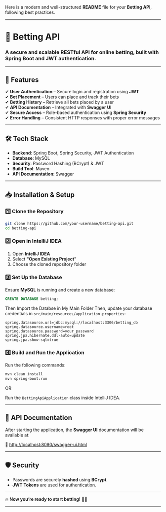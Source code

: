 Here is a modern and well-structured **README** file for your **Betting API**, following best practices.  

---

# 🎰 Betting API  

### A secure and scalable RESTful API for online betting, built with **Spring Boot** and **JWT authentication**.  

---

## 🚀 Features  

✔ **User Authentication** – Secure login and registration using **JWT**  
✔ **Bet Placement** – Users can place and track their bets  
✔ **Betting History** – Retrieve all bets placed by a user  
✔ **API Documentation** – Integrated with **Swagger UI**  
✔ **Secure Access** – Role-based authentication using **Spring Security**  
✔ **Error Handling** – Consistent HTTP responses with proper error messages  

---

## 🛠️ Tech Stack  

- **Backend**: Spring Boot, Spring Security, JWT Authentication  
- **Database**: MySQL  
- **Security**: Password Hashing (BCrypt) & JWT  
- **Build Tool**: Maven  
- **API Documentation**: Swagger  

---

## 📥 Installation & Setup  

### 1️⃣ Clone the Repository  
```sh
git clone https://github.com/your-username/betting-api.git
cd betting-api
```

### 2️⃣ Open in IntelliJ IDEA  
1. Open **IntelliJ IDEA**  
2. Select **"Open Existing Project"**  
3. Choose the cloned repository folder  

### 3️⃣ Set Up the Database  
Ensure **MySQL** is running and create a new database:  

```sql
CREATE DATABASE betting;

```
Then Import the Databse in My Main Folder
Then, update your database credentials in `src/main/resources/application.properties`:  

```properties
spring.datasource.url=jdbc:mysql://localhost:3306/betting_db
spring.datasource.username=root
spring.datasource.password=your_password
spring.jpa.hibernate.ddl-auto=update
spring.jpa.show-sql=true
```

### 4️⃣ Build and Run the Application  
Run the following commands:  

```sh
mvn clean install
mvn spring-boot:run
```

OR  

Run the `BettingApiApplication` class inside IntelliJ IDEA.  

---

## 📖 API Documentation  

After starting the application, the **Swagger UI** documentation will be available at:  

🔗 [http://localhost:8080/swagger-ui.html](http://localhost:8080/swagger-ui.html)  

---





## 🛡️ Security  

- Passwords are securely **hashed** using **BCrypt**.  
- **JWT Tokens** are used for authentication.  
  

---





🔥 **Now you’re ready to start betting!** 🚀🎰  

---

